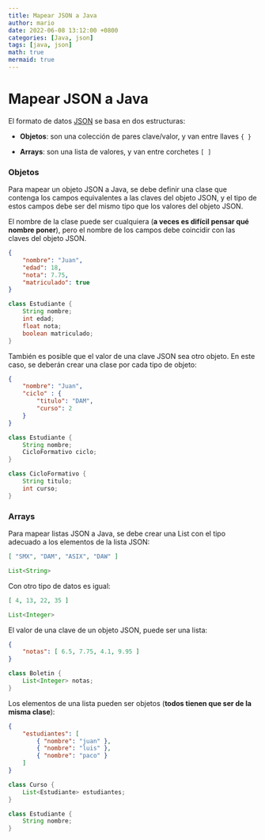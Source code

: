 ```yaml
---
title: Mapear JSON a Java
author: mario
date: 2022-06-08 13:12:00 +0800
categories: [Java, json]
tags: [java, json]
math: true
mermaid: true
---
```


Mapear JSON a Java
==================

El formato de datos [JSON](https://www.json.org) se basa en dos estructuras:

*   **Objetos**: son una colección de pares clave/valor, y van entre llaves ``{ }``
    
*   **Arrays**: son una lista de valores, y van entre corchetes ``[ ]``

### Objetos

Para mapear un objeto JSON a Java, se debe definir una clase que contenga los campos equivalentes a las claves del objeto JSON, y el tipo de estos campos debe ser del mismo tipo que los valores del objeto JSON.

El nombre de la clase puede ser cualquiera (**a veces es difícil pensar qué nombre poner**), pero el nombre de los campos debe coincidir con las claves del objeto JSON.

```json
{
    "nombre": "Juan",
    "edad": 18,
    "nota": 7.75,
    "matriculado": true
}
```

```java
class Estudiante {
    String nombre;
    int edad;
    float nota;
    boolean matriculado;
}
```

También es posible que el valor de una clave JSON sea otro objeto. En este caso, se deberán crear una clase por cada tipo de objeto:

```json
{
    "nombre": "Juan",
    "ciclo" : {
        "titulo": "DAM",
        "curso": 2
    }
}
``` 

```java
class Estudiante {
    String nombre;
    CicloFormativo ciclo;
}

class CicloFormativo {
    String titulo;
    int curso;
}
```


### Arrays

Para mapear listas JSON a Java, se debe crear una List con el tipo adecuado a los elementos de la lista JSON:

```json
[ "SMX", "DAM", "ASIX", "DAW" ]
```

```java
List<String>
```

Con otro tipo de datos es igual:

```json
[ 4, 13, 22, 35 ]
```

```java
List<Integer>
```

El valor de una clave de un objeto JSON, puede ser una lista:

```json
{
    "notas": [ 6.5, 7.75, 4.1, 9.95 ]
}
```

```java
class Boletin {
    List<Integer> notas;
}
```

Los elementos de una lista pueden ser objetos (**todos tienen que ser de la misma clase**):

```json
{
    "estudiantes": [
        { "nombre": "juan" },
        { "nombre": "luis" },
        { "nombre": "paco" }
    ]
}
```

```java
class Curso {
    List<Estudiante> estudiantes;
}

class Estudiante {
    String nombre;
}
```